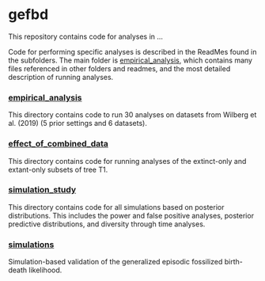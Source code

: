 # gefbd

This repository contains code for analyses in ...

Code for performing specific analyses is described in the ReadMes found in the subfolders.
The main folder is [empirical_analysis](empirical_analysis), which contains many files referenced in other folders and readmes, and the most detailed description of running analyses.

### [empirical_analysis](empirical_analysis)
This directory contains code to run 30 analyses on datasets from Wilberg et al. (2019) (5 prior settings and 6 datasets).

### [effect_of_combined_data](effect_of_combined_data)
This directory contains code for running analyses of the extinct-only and extant-only subsets of tree T1.

### [simulation_study](simulation_study)
This directory contains code for all simulations based on posterior distributions.
This includes the power and false positive analyses, posterior predictive distributions, and diversity through time analyses.


### [simulations](simulations)
Simulation-based validation of the generalized episodic fossilized birth-death likelihood.
